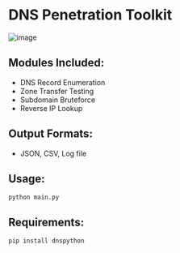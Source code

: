 # DNS Penetration Toolkit

![image](https://github.com/user-attachments/assets/4e61dbfc-f3e5-4624-bddd-175d0d26cc32)

## Modules Included:
- DNS Record Enumeration
- Zone Transfer Testing
- Subdomain Bruteforce
- Reverse IP Lookup

## Output Formats:
- JSON, CSV, Log file

## Usage:
```
python main.py
```

## Requirements:
```
pip install dnspython
```
